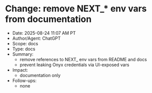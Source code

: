 # Change: remove NEXT_* env vars from documentation

- Date: 2025-08-24 11:07 AM PT
- Author/Agent: ChatGPT
- Scope: docs
- Type: docs
- Summary:
  - remove references to NEXT_ env vars from README and docs
  - prevent leaking Onyx credentials via UI-exposed vars
- Impact:
  - documentation only
- Follow-ups:
  - none
